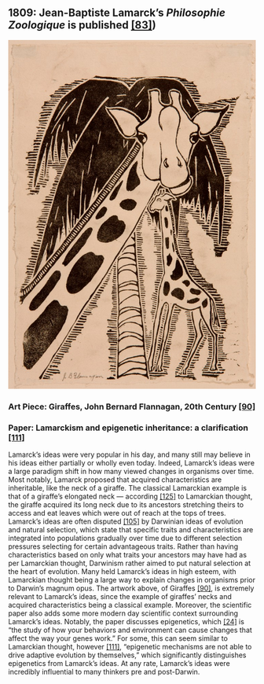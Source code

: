 ## 1809: Jean-Baptiste Lamarck’s <em>Philosophie Zoologique</em> is published [[83]](https://www.ucl.ac.uk/taxome/jim/Mim/lamarck_contents.html))

![pic](/images/1809.jpg)

### Art Piece: Giraffes, John Bernard Flannagan, 20th Century [[90]](https://hvrd.art/o/256790)

### Paper: Lamarckism and epigenetic inheritance: a clarification [[111]](https://link.springer.com/article/10.1007/s10539-018-9642-2)

Lamarck’s ideas were very popular in his day, and many still may believe in his ideas either partially or wholly even today. Indeed, Lamarck’s ideas were a large paradigm shift in how many viewed changes in organisms over time. Most notably, Lamarck proposed that acquired characteristics are inheritable, like the neck of a giraffe. The classical Lamarckian example is that of a giraffe’s elongated neck — according [[125]](https://www.quantamagazine.org/can-darwinian-evolution-explain-lamarckism-20170511/) to Lamarckian thought, the giraffe acquired its long neck due to its ancestors stretching theirs to access and eat leaves which were out of reach at the tops of trees. Lamarck’s ideas are often disputed [[105]](https://necsi.edu/lamarck-vs-darwin) by Darwinian ideas of evolution and natural selection, which state that specific traits and characteristics are integrated into populations gradually over time due to different selection pressures selecting for certain advantageous traits. Rather than having characteristics based on only what traits your ancestors may have had as per Lamarckian thought, Darwinism rather aimed to put natural selection at the heart of evolution. Many held Lamarck’s ideas in high esteem, with Lamarckian thought being a large way to explain changes in organisms prior to Darwin’s magnum opus. The artwork above, of Giraffes [[90]](https://hvrd.art/o/256790), is extremely relevant to Lamarck’s ideas, since the example of giraffes’ necks and acquired characteristics being a classical example. Moreover, the scientific paper also adds some more modern day scientific context surrounding Lamarck’s ideas. Notably, the paper discusses epigenetics, which [[24]](https://www.cdc.gov/genomics/disease/epigenetics.htm) is “the study of how your behaviors and environment can cause changes that affect the way your genes work.” For some, this can seem similar to Lamarckian thought, however [[111]](https://link.springer.com/article/10.1007/s10539-018-9642-2), “epigenetic mechanisms are not able to drive adaptive evolution by themselves,” which significantly distinguishes epigenetics from Lamarck’s ideas. At any rate, Lamarck’s ideas were incredibly influential to many thinkers pre and post-Darwin. 

